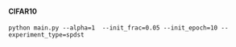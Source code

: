 #### CIFAR10


```python main.py --alpha=1  --init_frac=0.05 --init_epoch=10 --experiment_type=spdst  ```

